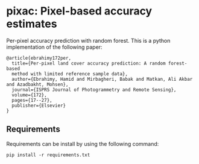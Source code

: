 # pixac: Pixel-based accuracy estimates

Per-pixel accuracy prediction with random forest. This is a python implementation of the following paper:

```
@article{ebrahimy172per,
  title={Per-pixel land cover accuracy prediction: A random forest-based
  method with limited reference sample data},
  author={Ebrahimy, Hamid and Mirbagheri, Babak and Matkan, Ali Akbar and Azadbakht, Mohsen},
  journal={ISPRS Journal of Photogrammetry and Remote Sensing},
  volume={172},
  pages={17--27},
  publisher={Elsevier}
}
```

## Requirements

Requirements can be install by using the following command:
```
pip install -r requirements.txt
```




